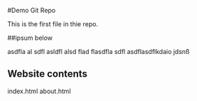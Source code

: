 #Demo Git Repo

This is the first file in thie repo. 

##ipsum below

asdfla al sdfl asldfl alsd flad flasdfla sdfl asdflasdflkdaio jdsnß

## Website contents 

index.html
about.html